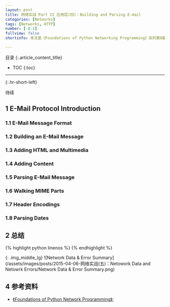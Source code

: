 ```yaml
---
layout: post
title: 网络实战 Part II 应用层(四)：Building and Parsing E-mail
categories: [Networks]
tags: [Networks, HTTP]
number: [-8.1]
fullview: false
shortinfo: 本文是《Foundations of Python Networking Programming》系列第8篇笔记《缓存和消息队列》。

---
```

目录
{:.article_content_title}


* TOC
{:toc}

---
{:.hr-short-left}

待续

## 1 E-Mail Protocol Introduction ##

### 1.1 E-Mail Message Format ###

### 1.2 Building an E-Mail Message ###

### 1.3 Adding HTML and Multimedia ###

### 1.4 Adding Content ###

### 1.5 Parsing E-Mail Message ###

### 1.6 Walking MIME Parts ###

### 1.7 Header Encodings ###

### 1.8 Parsing Dates ###

## 2 总结 ##

{% highlight python linenos %}
{% endhighlight %}

{: .img_middle_lg}
![Network Data & Error Summary](/assets/images/posts/2015-04-06-网络实战(五)：Netowork Data and Netowrk Errors/Network Data & Error Summary.png)


## 4 参考资料 ##

- [《Foundations of Python Network Programming》](https://www.amazon.com/Foundations-Python-Network-Programming-Brandon/dp/1430258543/ref=sr_1_1/159-7715257-2675343?s=books&ie=UTF8&qid=1474899055&sr=1-1&keywords=foundations+of+python+network+programming);





